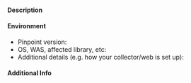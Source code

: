 <!-- 
    If you're reporting a bug or seeking help because something is not working, 
    please fill out below. 
    For all else, feel free to delete everything and post away your issue!
-->

#### Description
<!--- Provide a more detailed introduction to the issue itself -->

#### Environment
<!--- Include as many relevant details about the environment you experienced the bug in -->
* Pinpoint version:
* OS, WAS, affected library, etc:
* Additional details (e.g. how your collector/web is set up):

#### Additional Info
<!--- Not obligatory, but things like logs can help if something's not working -->

